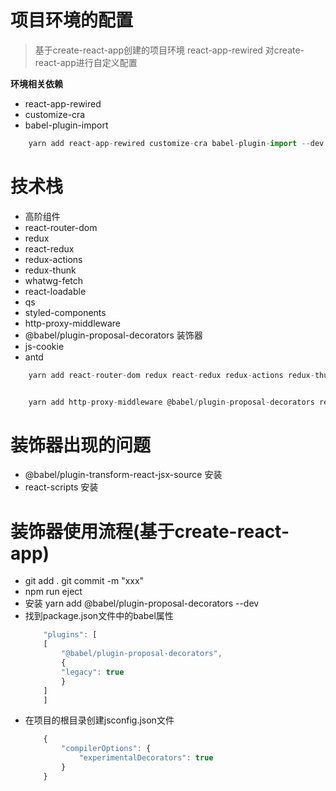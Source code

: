 # 项目环境的配置
>基于create-react-app创建的项目环境
>react-app-rewired 对create-react-app进行自定义配置

**环境相关依赖**
- react-app-rewired 
- customize-cra
- babel-plugin-import

```javascript
    yarn add react-app-rewired customize-cra babel-plugin-import --dev
```


# 技术栈
- 高阶组件
- react-router-dom
- redux
- react-redux
- redux-actions
- redux-thunk
- whatwg-fetch
- react-loadable
- qs
- styled-components
- http-proxy-middleware
- @babel/plugin-proposal-decorators 装饰器
- js-cookie
- antd

```javascript
    yarn add react-router-dom redux react-redux redux-actions redux-thunk whatwg-fetch react-loadable qs styled-components js-cookie  antd


    yarn add http-proxy-middleware @babel/plugin-proposal-decorators react-scripts --dev
```



# 装饰器出现的问题
- @babel/plugin-transform-react-jsx-source  安装
- react-scripts  安装




# 装饰器使用流程(基于create-react-app)
- git add .    git commit -m "xxx"
- npm run eject
- 安装 yarn add  @babel/plugin-proposal-decorators  --dev
- 找到package.json文件中的babel属性
    ```javascript
        "plugins": [
        [
            "@babel/plugin-proposal-decorators",
            {
            "legacy": true
            }
        ]
        ]
    ```
- 在项目的根目录创建jsconfig.json文件
    ```javascript
        {
            "compilerOptions": {
                "experimentalDecorators": true
            }
        }   
    ```